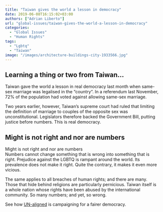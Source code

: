 ```yaml
---
title: "Taiwan gives the world a lesson in democracy"
date: 2019-06-08T16:15:02+03:00
authors: ["Adrian Liberto"]
url: "global-issues/taiwan-gives-the-world-a-lesson-in-democracy"
categories: 
  - "Global Issues"
  - "Human Rights"
tags: 
  - "Lgbtq"
  - "Taiwan"
image: "/images/architecture-buildings-city-1933566.jpg"
---
```


## **Learning a thing or two from Taiwan…**

Taiwan gave the world a lesson in real democracy last month when same-sex marriage was legalised in the “country“. In a referendum last November, 72% of the population had voted against allowing same-sex marriage.

Two years earlier, however, Taiwan’s supreme court had ruled that limiting the definition of marriage to couples of the opposite sex was unconstitutional. Legislators therefore backed the Government Bill, putting justice before numbers. This is real democracy.

## **Might is not right and nor are numbers**

Might is not right and nor are numbers  
Numbers cannot change something that is wrong into something that is right. Prejudice against the LGBTQ is rampant around the world. Its prevalence does not make it right. Quite the contrary, it makes it even more vicious.

The same applies to all breaches of human rights; and there are many. Those that hide behind religions are particularly pernicious. Taiwan itself is a whole nation whose rights have been abused by the international community. So many numbers; and yet, so wrong.

See how [UN-aligned](https://un-aligned.org/our-manifesto/) is campaigning for a fairer democracy.
